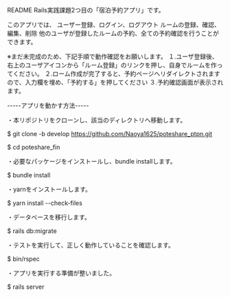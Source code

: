 README
Rails実践課題2つ目の「宿泊予約アプリ」です。

このアプリでは、
ユーザー登録、ログイン、ログアウト
ルームの登録、確認、編集、削除
他のユーザが登録したルームの予約、全ての予約確認を行うことができます。


※まだ未完成のため、下記手順で動作確認をお願いします。
１.ユーザ登録後、右上のユーザアイコンから「ルーム登録」のリンクを押し、自身でルームを作ってください。
２.ローム作成が完了すると、予約ページへリダイレクトされますので、入力欄を埋め、「予約する」を押してください
３.予約確認画面が表示されます。



-----アプリを動かす方法-----

・本リポジトリをクローンし、該当のディレクトリへ移動します。

$ git clone -b develop https://github.com/Naoya1625/poteshare_ptpn.git

$ cd poteshare_fin

・必要なパッケージをインストールし、bundle installします。

$ bundle install

・yarnをインストールします。

$ yarn install --check-files

・データベースを移行します。

$ rails db:migrate

・テストを実行して、正しく動作していることを確認します。

$ bin/rspec

・アプリを実行する準備が整いました。

$ rails server


